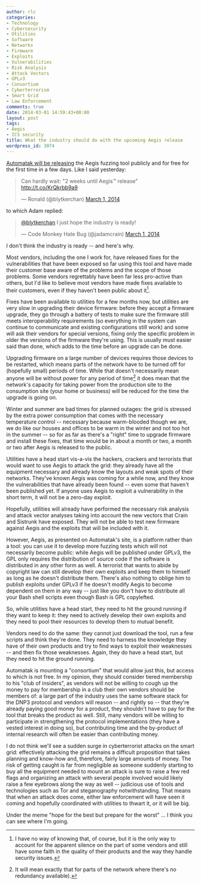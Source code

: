 ```yaml
---
author: rlc
categories:
- Technology
- Cybersecurity
- Utilities
- Software
- Networks
- Firmware
- Exploits
- Vulnerabilities
- Risk Analysis
- Attack Vectors
- GPLv3
- Consortium
- Cyberterrorism
- Smart Grid
- Law Enforcement
comments: true
date: 2014-03-01 14:59:43+00:00
layout: post
tags:
- Aegis
- ICS security
title: What the industry should do with the upcoming Aegis release
wordpress_id: 3074
---
```


[Automatak will be releasing](https://web.archive.org/web/20150308032035/http://automatak.net/wordpress/?p=482) the Aegis fuzzing tool publicly and for free for the first time in a few days. Like I said yesterday:

<blockquote class="twitter-tweet" data-lang="en"><p lang="en" dir="ltr">Can hardly wait:  &quot;2 weeks until Aegis™ release&quot; <a href="http://t.co/KrQkrbb9a9">http://t.co/KrQkrbb9a9</a></p>&mdash; Ronald (@blytkerchan) <a href="https://twitter.com/blytkerchan/status/439582028259147777?ref_src=twsrc%5Etfw">March 1, 2014</a></blockquote>
<script async src="https://platform.twitter.com/widgets.js" charset="utf-8"></script>

to which Adam replied:

<blockquote class="twitter-tweet" data-conversation="none" data-lang="en"><p lang="en" dir="ltr"><a href="https://twitter.com/blytkerchan?ref_src=twsrc%5Etfw">@blytkerchan</a> I just hope the industry is ready!</p>&mdash; Code Monkey Hate Bug (@jadamcrain) <a href="https://twitter.com/jadamcrain/status/439774683827679233?ref_src=twsrc%5Etfw">March 1, 2014</a></blockquote>
<script async src="https://platform.twitter.com/widgets.js" charset="utf-8"></script>

I don't think the industry is ready -- and here's why.

<!--more-->

Most vendors, including the one I work for, have released fixes for the vulnerabilities that have been exposed so far using this tool and have made their customer base aware of the problems and the scope of those problems. Some vendors regrettably have been far less pro-active than others, but I'd like to believe most vendors have made fixes available to their customers, even if they haven't been public about it[^1].

[^1]: I have no way of knowing that, of course, but it is the only way to account for the apparent silence on the part of some vendors and still have some faith in the quality of their products and the way they handle security issues.

Fixes have been available to utilities for a few months now, but utilities are very slow in upgrading their device firmware: before they accept a firmware upgrade, they go through a battery of tests to make sure the firmware still meets interoperability requirements (so everything in the system can continue to communicate and existing configurations still work) and some will ask their vendors for special versions, fixing only the specific problem in older the versions of the firmware they're using. This is usually must easier said than done, which adds to the time before an upgrade can be done.

Upgrading firmware on a large number of devices requires those devices to be restarted, which means parts of the network have to be turned off for (hopefully small) periods of time. While that doesn't necessarily mean anyone will be without power for any period of time[^2] it does mean that the network's capacity for taking power from the production site to the consumption site (your home or business) will be reduced for the time the upgrade is going on.

[^2]: It will mean exactly that for parts of the network where there's no redundancy available).

Winter and summer are bad times for planned outages: the grid is stressed by the extra power consumption that comes with the necessary temperature control -- necessary because warm-blooded though we are, we do like our houses and offices to be warm in the winter and not too hot in the summer -- so for as far as there's a "right" time to upgrade firmware and install these fixes, that time would be in about a month or two, a month or two after Aegis is released to the public.

Utilities have a head start vis-a-vis the hackers, crackers and terrorists that would want to use Aegis to attack the grid: they already have all the equipment necessary and already know the layouts and weak spots of their networks. They've known Aegis was coming for a while now, and they know the vulnerabilities that have already been found -- even some that haven't been published yet. If anyone uses Aegis to exploit a vulnerability in the short term, it will not be a zero-day exploit.

Hopefully, utilities will already have performed the necessary risk analysis and attack vector analyses taking into account the new vectors that Crain and Sistrunk have exposed. They will not be able to test new firmware against Aegis and the exploits that will be included with it.

However, Aegis, as presented on Automatak's site, is a platform rather than a tool: you can use it to develop more fuzzing tests which will not necessarily become public: while Aegis will be published under GPLv3, the GPL only requires the distribution of source code if the software is distributed in any other form as well. A terrorist that wants to abide by copyright law can still develop their own exploits and keep them to himself as long as he doesn't distribute them. There's also nothing to oblige him to publish exploits under GPLv3 if he doesn't modify Aegis to become dependent on them in any way -- just like you don't have to distribute all your Bash shell scripts even though Bash is GPL copylefted.

So, while utilities have a head start, they need to hit the ground running if they want to keep it: they need to actively develop their own exploits and they need to pool their resources to develop them to mutual benefit.

Vendors need to do the same: they cannot just download the tool, run a few scripts and think they're done. They need to harness the knowledge they have of their own products and try to find ways to exploit their weaknesses -- and then fix those weaknesses. Again, they do have a head start, but they need to hit the ground running.

Automatak is mounting a "consortium" that would allow just this, but access to which is not free. In my opinion, they should consider tiered membership to his "club of insiders", as vendors will not be willing to cough up the money to pay for membership in a club their own vendors should be members of: a large part of the industry uses the same software stack for the DNP3 protocol and vendors will reason -- and rightly so -- that they're already paying good money for a product, they shouldn't have to pay for the tool that breaks the product as well. Still, many vendors will be willing to participate in strengthening the protocol implementations (they have a vested interest in doing so), but contributing time and the by-product of internal research will often be easier than contributing money.

I do not think we'll see a sudden surge in cyberterrorist attacks on the smart grid: effectively attacking the grid remains a difficult proposition that takes planning and know-how and, therefore, fairly large amounts of money. The risk of getting caught is far from negligible as someone suddenly starting to buy all the equipment needed to mount an attack is sure to raise a few red flags and organizing an attack with several people involved would likely raise a few eyebrows along the way as well -- judicious use of tools and technologies such as Tor and steganography notwithstanding. That means that when an attack does come, either law enforcement will have seen it coming and hopefully coordinated with utilities to thwart it, or it will be big.

Under the meme "hope for the best but prepare for the worst" ... I think you can see where I'm going.